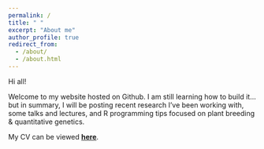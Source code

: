 ```yaml
---
permalink: /
title: " "
excerpt: "About me"
author_profile: true
redirect_from: 
  - /about/
  - /about.html
---
```


Hi all! 

Welcome to my website hosted on Github. I am still learning how to build it... but in summary, I will be posting recent research I’ve been working with, some talks and lectures, and R programming tips focused on plant breeding & quantitative genetics.

My CV can be viewed **[here](https://github.com/mdkrause/cvLatex/blob/main/mdkrause-cv.pdf)**.


